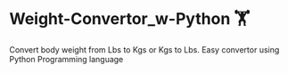 # Weight-Convertor_w-Python 🏋️
Convert body weight from Lbs to Kgs or Kgs to Lbs. Easy convertor using Python Programming language
